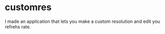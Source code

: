 # customres
I made an application that lets you make a custom resolution and edit you refrehs rate.
